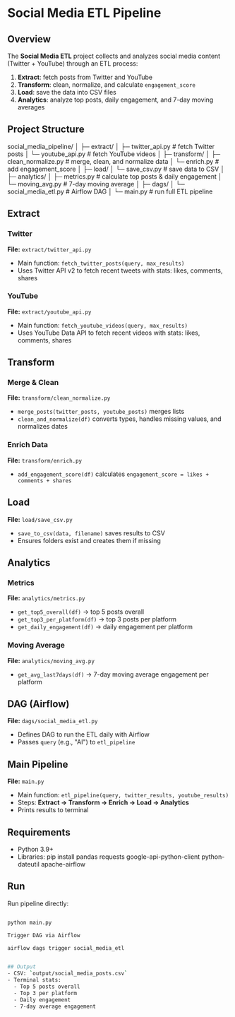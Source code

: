 # Social Media ETL Pipeline

## Overview
The **Social Media ETL** project collects and analyzes social media content (Twitter + YouTube) through an ETL process:

1. **Extract**: fetch posts from Twitter and YouTube  
2. **Transform**: clean, normalize, and calculate `engagement_score`  
3. **Load**: save the data into CSV files  
4. **Analytics**: analyze top posts, daily engagement, and 7-day moving averages  

## Project Structure

social_media_pipeline/
│
├─ extract/
│ ├─ twitter_api.py # fetch Twitter posts
│ └─ youtube_api.py # fetch YouTube videos
│
├─ transform/
│ ├─ clean_normalize.py # merge, clean, and normalize data
│ └─ enrich.py # add engagement_score
│
├─ load/
│ └─ save_csv.py # save data to CSV
│
├─ analytics/
│ ├─ metrics.py # calculate top posts & daily engagement
│ └─ moving_avg.py # 7-day moving average
│
├─ dags/
│ └─ social_media_etl.py # Airflow DAG
│
└─ main.py # run full ETL pipeline


## Extract

### Twitter
**File:** `extract/twitter_api.py`  
- Main function: `fetch_twitter_posts(query, max_results)`  
- Uses Twitter API v2 to fetch recent tweets with stats: likes, comments, shares  

### YouTube
**File:** `extract/youtube_api.py`  
- Main function: `fetch_youtube_videos(query, max_results)`  
- Uses YouTube Data API to fetch recent videos with stats: likes, comments, shares  

## Transform

### Merge & Clean
**File:** `transform/clean_normalize.py`  
- `merge_posts(twitter_posts, youtube_posts)` merges lists  
- `clean_and_normalize(df)` converts types, handles missing values, and normalizes dates  

### Enrich Data
**File:** `transform/enrich.py`  
- `add_engagement_score(df)` calculates `engagement_score = likes + comments + shares`  

## Load
**File:** `load/save_csv.py`  
- `save_to_csv(data, filename)` saves results to CSV  
- Ensures folders exist and creates them if missing  

## Analytics

### Metrics
**File:** `analytics/metrics.py`  
- `get_top5_overall(df)` → top 5 posts overall  
- `get_top3_per_platform(df)` → top 3 posts per platform  
- `get_daily_engagement(df)` → daily engagement per platform  

### Moving Average
**File:** `analytics/moving_avg.py`  
- `get_avg_last7days(df)` → 7-day moving average engagement per platform  

## DAG (Airflow)
**File:** `dags/social_media_etl.py`  
- Defines DAG to run the ETL daily with Airflow  
- Passes `query` (e.g., "AI") to `etl_pipeline`  

## Main Pipeline
**File:** `main.py`  
- Main function: `etl_pipeline(query, twitter_results, youtube_results)`  
- Steps: **Extract → Transform → Enrich → Load → Analytics**  
- Prints results to terminal  

## Requirements
- Python 3.9+  
- Libraries:
pip install pandas requests google-api-python-client python-dateutil apache-airflow

## Run

Run pipeline directly:
```bash

python main.py

Trigger DAG via Airflow

airflow dags trigger social_media_etl


## Output
- CSV: `output/social_media_posts.csv`  
- Terminal stats:
  - Top 5 posts overall  
  - Top 3 per platform  
  - Daily engagement  
  - 7-day average engagement

